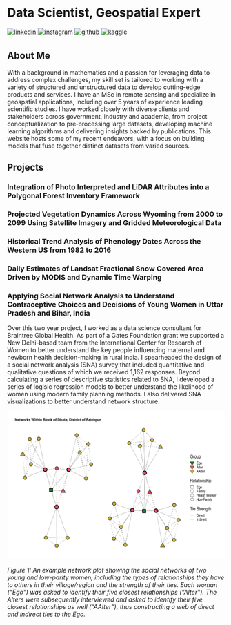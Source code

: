 # Data Scientist, Geospatial Expert

<a href="https://linkedin.com/in/ethan-berman" target="_blank">
  <img src="https://img.shields.io/badge/linkedin-%231E77B5.svg?&style=for-the-badge&logo=linkedin&logoColor=white" alt="linkedin" style="margin-bottom: 5px;" />
</a>
<a href="https://instagram.com/ethanberman1" target="_blank">
  <img src="https://img.shields.io/badge/instagram-%23000000.svg?&style=for-the-badge&logo=instagram&logoColor=white" alt="instagram" style="margin-bottom: 5px;" />
</a>
<a href="https://github.com/bermane" target="_blank">
  <img src="https://img.shields.io/badge/github-%2324292e.svg?&style=for-the-badge&logo=github&logoColor=white" alt="github" style="margin-bottom: 5px;" />
</a>
<a href="https://www.kaggle.com/bermane" target="_blank">
  <img src="https://img.shields.io/badge/kaggle-%2344BAE8.svg?&style=for-the-badge&logo=kaggle&logoColor=white" alt="kaggle" style="margin-bottom: 5px;" />
</a>

## About Me
With a background in mathematics and a passion for leveraging data to address complex challenges, my skill set is tailored to working with a variety of structured and unstructured data to develop cutting-edge products and services. I have an MSc in remote sensing and specialize in geospatial applications, including over 5 years of experience leading scientific studies. I have worked closely with diverse clients and stakeholders across government, industry and academia, from project conceptualization to pre‑processing large datasets, developing machine learning algorithms and delivering insights backed by publications. This website hosts some of my recent endeavors, with a focus on building models that fuse together distinct datasets from varied sources.

## Projects

### Integration of Photo Interpreted and LiDAR Attributes into a Polygonal Forest Inventory Framework

### Projected Vegetation Dynamics Across Wyoming from 2000 to 2099 Using Satellite Imagery and Gridded Meteorological Data

### Historical Trend Analysis of Phenology Dates Across the Western US from 1982 to 2016

### Daily Estimates of Landsat Fractional Snow Covered Area Driven by MODIS and Dynamic Time Warping

### Applying Social Network Analysis to Understand Contraceptive Choices and Decisions of Young Women in Uttar Pradesh and Bihar, India
Over this two year project, I worked as a data science consultant for Braintree Global Health. As part of a Gates Foundation grant we supported a New Delhi-based team from the International Center for Research of Women to better understand the key people influencing maternal and newborn health decision-making in rural India. I spearheaded the design of a social network analysis (SNA) survey that included quantitative and qualitative questions of which we received 1,162 responses. Beyond calculating a series of descriptive statistics related to SNA, I developed a series of logisic regression models to better understand the likelihood of women using modern family planning methods. I also delivered SNA visualizations to better understand network structure.

![An Example Network Plot](assets/block22.png)

*Figure 1: An example network plot showing the social networks of two young and low-parity women, including the types of relationships they have to others in their village/region and the strength of their ties. Each woman (“Ego") was asked to identify their five closest relationships (“Alter"). The Alters were subsequently interviewed and asked to identify their five closest relationships as well (“AAlter”), thus constructing a web of direct and indirect ties to the Ego.*
